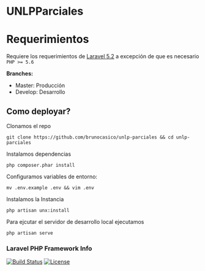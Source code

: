 # UNLPParciales

# Requerimientos

Requiere los requerimientos de [Laravel 5.2](https://laravel.com/docs/5.2#server-requirements) a excepción de que es necesario `PHP >= 5.6`

**Branches:**
  * Master: Producción
  * Develop: Desarrollo

## Como deployar?

Clonamos el repo

`git clone https://github.com/brunocasico/unlp-parciales && cd unlp-parciales`

Instalamos dependencias

`php composer.phar install`

Configuramos variables de entorno:

`mv .env.example .env && vim .env`

Instalamos la Instancia

`php artisan unx:install`

Para ejcutar el servidor de desarrollo local ejecutamos

`php artisan serve`


### Laravel PHP Framework Info

[![Build Status](https://travis-ci.org/laravel/framework.svg)](https://travis-ci.org/laravel/framework)
[![License](https://poser.pugx.org/laravel/framework/license.svg)](https://packagist.org/packages/laravel/framework)
